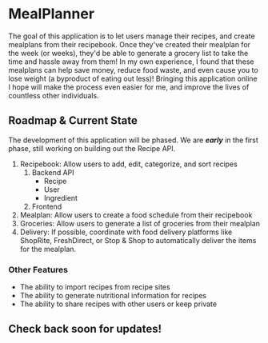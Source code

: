 # MealPlanner

The goal of this application is to let users manage their recipes, and create mealplans from their recipebook. Once they've created their mealplan for the week (or weeks), they'd be able to generate a grocery list to take the time and hassle away from them! In my own experience, I found that these mealplans can help save money, reduce food waste, and even cause you to lose weight (a byproduct of eating out less)! Bringing this application online I hope will make the process even easier for me, and improve the lives of countless other individuals.

## Roadmap & Current State

The development of this application will be phased. We are ***early*** in the first phase, still working on building out the Recipe API.

1. Recipebook: Allow users to add, edit, categorize, and sort recipes
    1. Backend API
        * Recipe
        * User
        * Ingredient
    2. Frontend
2. Mealplan: Allow users to create a food schedule from their recipebook
3. Groceries: Allow users to generate a list of groceries from their mealplan
4. Delivery: If possible, coordinate with food delivery platforms like ShopRite, FreshDirect, or Stop & Shop to automatically deliver the items for the mealplan.

### Other Features

* The ability to import recipes from recipe sites
* The ability to generate nutritional information for recipes
* The ability to share recipes with other users or keep private

## Check back soon for updates!